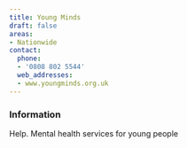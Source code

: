 ```yaml
---
title: Young Minds
draft: false
areas:
- Nationwide
contact:
  phone:
  - '0808 802 5544'
  web_addresses:
  - www.youngminds.org.uk
---
```


### Information
Help.    Mental health services for young people


